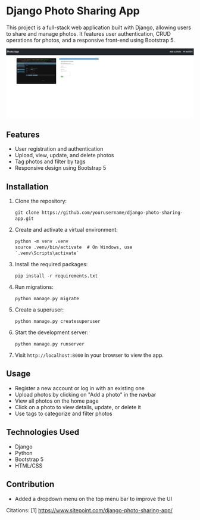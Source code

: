 # Django Photo Sharing App

This project is a full-stack web application built with Django, allowing users to share and manage photos. It features user authentication, CRUD operations for photos, and a responsive front-end using Bootstrap 5.

![Alt text](screenshott.png)

## Features

- User registration and authentication
- Upload, view, update, and delete photos
- Tag photos and filter by tags
- Responsive design using Bootstrap 5


## Installation

1. Clone the repository:
   ```
   git clone https://github.com/yourusername/django-photo-sharing-app.git
   ```

2. Create and activate a virtual environment:
   ```
   python -m venv .venv
   source .venv/bin/activate  # On Windows, use `.venv\Scripts\activate`
   ```

3. Install the required packages:
   ```
   pip install -r requirements.txt
   ```

4. Run migrations:
   ```
   python manage.py migrate
   ```

5. Create a superuser:
   ```
   python manage.py createsuperuser
   ```

6. Start the development server:
   ```
   python manage.py runserver
   ```

7. Visit `http://localhost:8000` in your browser to view the app.

## Usage

- Register a new account or log in with an existing one
- Upload photos by clicking on "Add a photo" in the navbar
- View all photos on the home page
- Click on a photo to view details, update, or delete it
- Use tags to categorize and filter photos

## Technologies Used

- Django
- Python
- Bootstrap 5
- HTML/CSS

## Contribution
- Added a dropdown menu on the top menu bar to improve the UI





Citations:
[1] https://www.sitepoint.com/django-photo-sharing-app/
